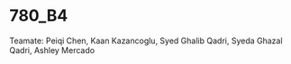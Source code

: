 # 780_B4


Teamate:
Peiqi Chen,
Kaan Kazancoglu,
Syed Ghalib Qadri,
Syeda Ghazal Qadri,
Ashley Mercado
